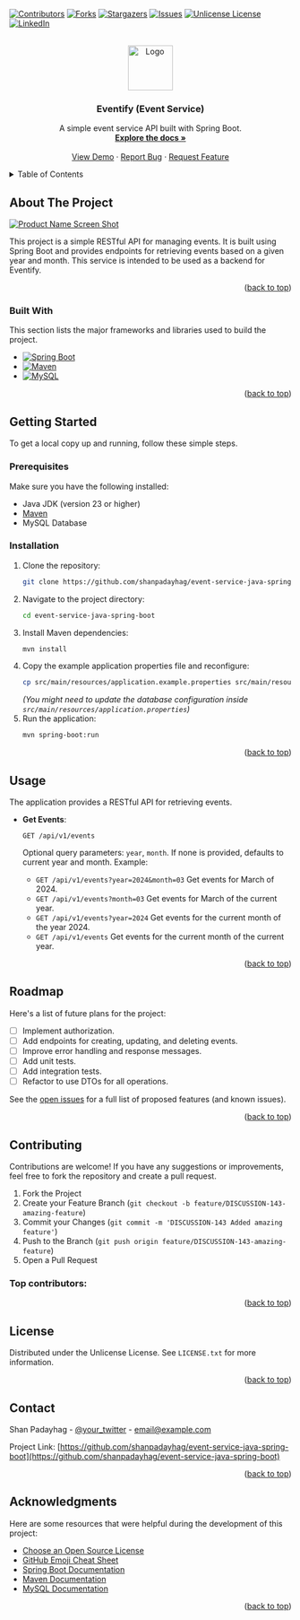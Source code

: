 <a id="readme-top"></a>

[![Contributors][contributors-shield]][contributors-url]
[![Forks][forks-shield]][forks-url]
[![Stargazers][stars-shield]][stars-url]
[![Issues][issues-shield]][issues-url]
[![Unlicense License][license-shield]][license-url]
[![LinkedIn][linkedin-shield]][linkedin-url]

<!-- PROJECT LOGO -->
<br />
<div align="center">
  <a href="https://github.com/shanpadayhag/event-service-java-spring-boot">
    <img src="https://raw.githubusercontent.com/shanpadayhag/event-management-system-angular/refs/heads/master/public/favicon.ico" alt="Logo" width="80" height="80">
  </a>

  <h3 align="center">Eventify (Event Service)</h3>

  <p align="center">
    A simple event service API built with Spring Boot.
    <br />
    <a href="https://github.com/shanpadayhag/event-service-java-spring-boot"><strong>Explore the docs »</strong></a>
    <br />
    <br />
    <a href="https://github.com/shanpadayhag/event-service-java-spring-boot">View Demo</a>
    ·
    <a href="https://github.com/shanpadayhag/event-service-java-spring-boot/issues/new?labels=bug&template=bug-report---.md">Report Bug</a>
    ·
    <a href="https://github.com/shanpadayhag/event-service-java-spring-boot/issues/new?labels=enhancement&template=feature-request---.md">Request Feature</a>
  </p>
</div>

<!-- TABLE OF CONTENTS -->
<details>
  <summary>Table of Contents</summary>
  <ol>
    <li>
      <a href="#about-the-project">About The Project</a>
      <ul>
        <li><a href="#built-with">Built With</a></li>
      </ul>
    </li>
    <li>
      <a href="#getting-started">Getting Started</a>
      <ul>
         <li><a href="#prerequisites">Prerequisites</a></li>
        <li><a href="#installation">Installation</a></li>
      </ul>
    </li>
    <li><a href="#usage">Usage</a></li>
    <li><a href="#roadmap">Roadmap</a></li>
    <li><a href="#contributing">Contributing</a></li>
    <li><a href="#license">License</a></li>
    <li><a href="#contact">Contact</a></li>
    <li><a href="#acknowledgments">Acknowledgments</a></li>
  </ol>
</details>

<!-- ABOUT THE PROJECT -->
## About The Project

[![Product Name Screen Shot][product-screenshot]](https://example.com)

This project is a simple RESTful API for managing events. It is built using Spring Boot and provides endpoints for retrieving events based on a given year and month. This service is intended to be used as a backend for Eventify.

<p align="right">(<a href="#readme-top">back to top</a>)</p>

### Built With

This section lists the major frameworks and libraries used to build the project.

*   [![Spring Boot][springboot.io]][springboot-url]
*   [![Maven][maven.apache.org]][maven-url]
*   [![MySQL][mysql.com]][mysql-url]

<p align="right">(<a href="#readme-top">back to top</a>)</p>

<!-- GETTING STARTED -->
## Getting Started

To get a local copy up and running, follow these simple steps.

### Prerequisites

Make sure you have the following installed:

*   Java JDK (version 23 or higher)
*   [Maven](https://maven.apache.org/download.cgi)
*   MySQL Database

### Installation

1.  Clone the repository:
    ```sh
    git clone https://github.com/shanpadayhag/event-service-java-spring-boot.git
    ```
2.  Navigate to the project directory:
    ```sh
    cd event-service-java-spring-boot
    ```
3.  Install Maven dependencies:
    ```sh
    mvn install
    ```
4.  Copy the example application properties file and reconfigure:
    ```sh
    cp src/main/resources/application.example.properties src/main/resources/application.properties
    ```
    *(You might need to update the database configuration inside `src/main/resources/application.properties`)*
5. Run the application:
    ```sh
    mvn spring-boot:run
    ```

<p align="right">(<a href="#readme-top">back to top</a>)</p>

<!-- USAGE EXAMPLES -->
## Usage

The application provides a RESTful API for retrieving events.

*   **Get Events**:

    ```
    GET /api/v1/events
    ```
    Optional query parameters: `year`, `month`. If none is provided, defaults to current year and month.
    Example:

     - `GET /api/v1/events?year=2024&month=03` Get events for March of 2024.
     - `GET /api/v1/events?month=03` Get events for March of the current year.
     - `GET /api/v1/events?year=2024` Get events for the current month of the year 2024.
     - `GET /api/v1/events` Get events for the current month of the current year.

<p align="right">(<a href="#readme-top">back to top</a>)</p>

<!-- ROADMAP -->
## Roadmap

Here's a list of future plans for the project:

- [ ] Implement authorization.
- [ ] Add endpoints for creating, updating, and deleting events.
- [ ] Improve error handling and response messages.
- [ ] Add unit tests.
- [ ] Add integration tests.
- [ ] Refactor to use DTOs for all operations.

See the [open issues](https://github.com/shanpadayhag/event-service-java-spring-boot/issues) for a full list of proposed features (and known issues).

<p align="right">(<a href="#readme-top">back to top</a>)</p>

<!-- CONTRIBUTING -->
## Contributing

Contributions are welcome! If you have any suggestions or improvements, feel free to fork the repository and create a pull request.

1.  Fork the Project
2.  Create your Feature Branch (`git checkout -b feature/DISCUSSION-143-amazing-feature`)
3.  Commit your Changes (`git commit -m 'DISCUSSION-143 Added amazing feature'`)
4.  Push to the Branch (`git push origin feature/DISCUSSION-143-amazing-feature`)
5.  Open a Pull Request

### Top contributors:
<!-- Add the contributors image when available -->
<p align="right">(<a href="#readme-top">back to top</a>)</p>

<!-- LICENSE -->
## License

Distributed under the Unlicense License. See `LICENSE.txt` for more information.

<p align="right">(<a href="#readme-top">back to top</a>)</p>

<!-- CONTACT -->
## Contact

Shan Padayhag - [@your_twitter](https://twitter.com/shanpadayhag) - email@example.com

Project Link: [https://github.com/shanpadayhag/event-service-java-spring-boot](https://github.com/shanpadayhag/event-service-java-spring-boot)

<p align="right">(<a href="#readme-top">back to top</a>)</p>

<!-- ACKNOWLEDGMENTS -->
## Acknowledgments

Here are some resources that were helpful during the development of this project:

*   [Choose an Open Source License](https://choosealicense.com)
*   [GitHub Emoji Cheat Sheet](https://www.webpagefx.com/tools/emoji-cheat-sheet)
*   [Spring Boot Documentation](https://spring.io/projects/spring-boot)
*   [Maven Documentation](https://maven.apache.org/guides/index.html)
*   [MySQL Documentation](https://dev.mysql.com/doc/)

<p align="right">(<a href="#readme-top">back to top</a>)</p>

<!-- MARKDOWN LINKS & IMAGES -->
<!-- https://www.markdownguide.org/basic-syntax/#reference-style-links -->
[contributors-shield]: https://img.shields.io/github/contributors/shanpadayhag/event-service-java-spring-boot?style=for-the-badge
[contributors-url]: https://github.com/shanpadayhag/event-service-java-spring-boot/graphs/contributors
[forks-shield]: https://img.shields.io/github/forks/shanpadayhag/event-service-java-spring-boot?style=for-the-badge
[forks-url]: https://github.com/shanpadayhag/event-service-java-spring-boot/network/members
[stars-shield]: https://img.shields.io/github/stars/shanpadayhag/event-service-java-spring-boot?style=for-the-badge
[stars-url]: https://github.com/shanpadayhag/event-service-java-spring-boot/stargazers
[issues-shield]: https://img.shields.io/github/issues/shanpadayhag/event-service-java-spring-boot?style=for-the-badge
[issues-url]: https://github.com/shanpadayhag/event-service-java-spring-boot/issues
[license-shield]: https://img.shields.io/github/license/shanpadayhag/event-service-java-spring-boot?style=for-the-badge
[license-url]: https://github.com/shanpadayhag/event-service-java-spring-boot/blob/master/LICENSE.txt
[linkedin-shield]: https://img.shields.io/badge/-LinkedIn-black.svg?style=for-the-badge&logo=linkedin&colorB=555
[linkedin-url]: https://linkedin.com/in/shanpadayhag
[product-screenshot]: public/screenshot.png
[springboot.io]: https://img.shields.io/badge/Spring_Boot-6DB33F?style=for-the-badge&logo=spring&logoColor=white
[springboot-url]: https://spring.io/projects/spring-boot
[maven.apache.org]: https://img.shields.io/badge/Apache_Maven-C43025?style=for-the-badge&logo=apache-maven&logoColor=white
[maven-url]: https://maven.apache.org/
[mysql.com]: https://img.shields.io/badge/MySQL-00000F?style=for-the-badge&logo=mysql&logoColor=white
[mysql-url]: https://www.mysql.com/
